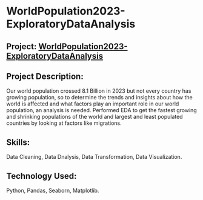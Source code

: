 # WorldPopulation2023-ExploratoryDataAnalysis

## Project: [WorldPopulation2023-ExploratoryDataAnalysis](https://github.com/vikaspabla/WorldPopulation2023-ExploratoryDataAnalysis/blob/main/WorldPopulation2023_ExploratoryDataAnalysis.ipynb)

## Project Description:
Our world population crossed 8.1 Billion in 2023 but not every country has growing population, so to determine the trends and insights about how the world is affected and what factors play an important role in our world population, an analysis is needed. Performed EDA to get the fastest growing and shrinking populations of the world and largest and least populated countries by looking at factors like migrations.

## Skills: 
Data Cleaning, Data Dnalysis, Data Transformation, Data Visualization.

## Technology Used:
Python, Pandas, Seaborn, Matplotlib.
